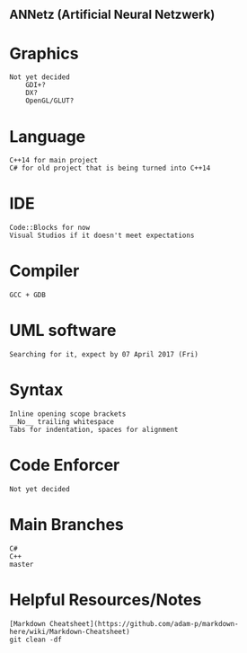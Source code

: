 ## ANNetz (Artificial Neural Netzwerk)

# Graphics
	Not yet decided
		GDI+?
		DX?
		OpenGL/GLUT?

# Language
	C++14 for main project
	C# for old project that is being turned into C++14

# IDE
	Code::Blocks for now
	Visual Studios if it doesn't meet expectations

# Compiler
	GCC + GDB

# UML software
	Searching for it, expect by 07 April 2017 (Fri)

# Syntax
	Inline opening scope brackets
	__No__ trailing whitespace
	Tabs for indentation, spaces for alignment

# Code Enforcer
	Not yet decided

# Main Branches
	C#
	C++
	master

# Helpful Resources/Notes
	[Markdown Cheatsheet](https://github.com/adam-p/markdown-here/wiki/Markdown-Cheatsheet)
	git clean -df
